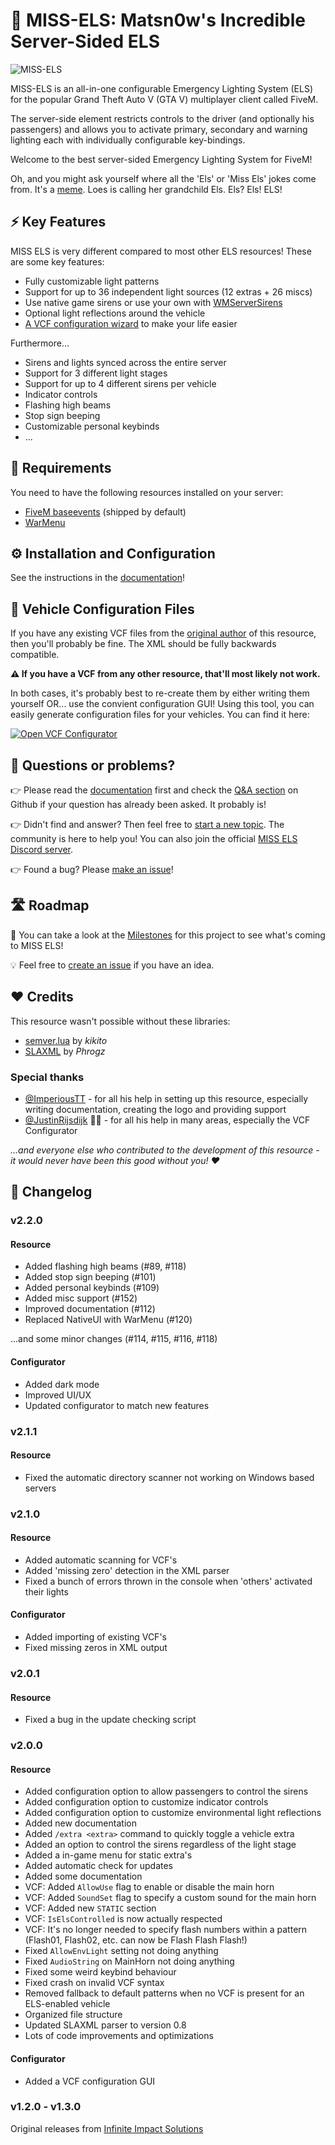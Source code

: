# 🚨 MISS-ELS: Matsn0w's Incredible Server-Sided ELS

![MISS-ELS](assets/MISS-ELS_Logo.png)

MISS-ELS is an all-in-one configurable Emergency Lighting System (ELS) for the popular Grand Theft Auto V (GTA V) multiplayer client called FiveM.

The server-side element restricts controls to the driver (and optionally his passengers) and allows you to activate primary, secondary and warning lighting each with individually configurable key-bindings.

Welcome to the best server-sided Emergency Lighting System for FiveM!

Oh, and you might ask yourself where all the 'Els' or 'Miss Els' jokes come from. It's a [meme](https://youtu.be/X-PgamXIWRQ?t=75). Loes is calling her grandchild Els. Els? Els! ELS!

## ⚡ Key Features

MISS ELS is very different compared to most other ELS resources! These are some key features:

- Fully customizable light patterns
- Support for up to 36 independent light sources (12 extras + 26 miscs)
- Use native game sirens or use your own with [WMServerSirens](https://github.com/Walsheyy/WMServerSirens)
- Optional light reflections around the vehicle
- [A VCF configuration wizard](https://matsn0w.github.io/MISS-ELS) to make your life easier

Furthermore...

- Sirens and lights synced across the entire server
- Support for 3 different light stages
- Support for up to 4 different sirens per vehicle
- Indicator controls
- Flashing high beams
- Stop sign beeping
- Customizable personal keybinds
- ...

## 🧩 Requirements

You need to have the following resources installed on your server:

- [FiveM baseevents](https://docs.fivem.net/docs/resources/baseevents) (shipped by default)
- [WarMenu](https://github.com/warxander/warmenu)

## ⚙️ Installation and Configuration

See the instructions in the [documentation](docs/README.md)!

## 🚓 Vehicle Configuration Files

If you have any existing VCF files from the [original author](https://github.com/InfImpSolutions) of this resource, then you'll probably be fine. The XML should be fully backwards compatible.

**⚠️ If you have a VCF from any other resource, that'll most likely not work.**

In both cases, it's probably best to re-create them by either writing them yourself OR... use the convient configuration GUI! Using this tool, you can easily generate configuration files for your vehicles. You can find it here:

[![Open VCF Configurator](https://dabuttonfactory.com/button.png?t=MISS+ELS+VCF+Configurator&f=Open+Sans-Bold&ts=16&tc=fff&hp=45&vp=20&c=10&bgt=unicolored&bgc=1a37a8&be=1&bs=1&bc=fff)](https://matsn0w.github.io/MISS-ELS/configurator)

## 💭 Questions or problems?

👉 Please read the [documentation](docs/README.md) first and check the [Q&A section](https://github.com/matsn0w/IIS-EmergencyLS-ELS-FiveM/discussions/categories/q-a) on Github if your question has already been asked. It probably is!

👉 Didn't find and answer? Then feel free to [start a new topic](https://github.com/matsn0w/IIS-EmergencyLS-ELS-FiveM/discussions/new?category=q-a). The community is here to help you! You can also join the official [MISS ELS Discord server](https://matsn0w.dev/discord).

👉 Found a bug? Please [make an issue](https://github.com/matsn0w/MISS-ELS/issues/new)!

## 🛣️ Roadmap

👀 You can take a look at the [Milestones](https://github.com/matsn0w/MISS-ELS/milestones) for this project to see what's coming to MISS ELS!

💡 Feel free to [create an issue](https://github.com/matsn0w/MISS-ELS/issues/new) if you have an idea.

## ❤️ Credits

This resource wasn't possible without these libraries:

- [semver.lua](https://github.com/kikito/semver.lua) by _kikito_
- [SLAXML](https://github.com/Phrogz/SLAXML) by _Phrogz_

### Special thanks

- [@ImperiousTT](https://github.com/ImperiousTT) - for all his help in setting up this resource, especially writing documentation, creating the logo and providing support
- [@JustinRijsdijk](https://github.com/JustinRijsdijk) 🐔🎩 - for all his help in many areas, especially the VCF Configurator

_...and everyone else who contributed to the development of this resource - it would never have been this good without you! ❤️_

## 📃 Changelog

### v2.2.0

#### Resource

- Added flashing high beams (#89, #118)
- Added stop sign beeping (#101)
- Added personal keybinds (#109)
- Added misc support (#152)
- Improved documentation (#112)
- Replaced NativeUI with WarMenu (#120)

...and some minor changes (#114, #115, #116, #118)

#### Configurator

- Added dark mode
- Improved UI/UX
- Updated configurator to match new features

### v2.1.1

#### Resource

- Fixed the automatic directory scanner not working on Windows based servers

### v2.1.0

#### Resource

- Added automatic scanning for VCF's
- Added 'missing zero' detection in the XML parser
- Fixed a bunch of errors thrown in the console when 'others' activated their lights

#### Configurator

- Added importing of existing VCF's
- Fixed missing zeros in XML output

### v2.0.1

#### Resource

- Fixed a bug in the update checking script

### v2.0.0

#### Resource

- Added configuration option to allow passengers to control the sirens
- Added configuration option to customize indicator controls
- Added configuration option to customize environmental light reflections
- Added new documentation
- Added `/extra <extra>` command to quickly toggle a vehicle extra
- Added an option to control the sirens regardless of the light stage
- Added a in-game menu for static extra's
- Added automatic check for updates
- Added some documentation
- VCF: Added `AllowUse` flag to enable or disable the main horn
- VCF: Added `SoundSet` flag to specify a custom sound for the main horn
- VCF: Added new `STATIC` section
- VCF: `IsElsControlled` is now actually respected
- VCF: It's no longer needed to specify flash numbers within a pattern (Flash01, Flash02, etc. can now be Flash Flash Flash!)
- Fixed `AllowEnvLight` setting not doing anything
- Fixed `AudioString` on MainHorn not doing anything
- Fixed some weird keybind behaviour
- Fixed crash on invalid VCF syntax
- Removed fallback to default patterns when no VCF is present for an ELS-enabled vehicle
- Organized file structure
- Updated SLAXML parser to version 0.8
- Lots of code improvements and optimizations

#### Configurator

- Added a VCF configuration GUI

### v1.2.0 - v1.3.0

Original releases from [Infinite Impact Solutions](https://github.com/InfImpSolutions)
